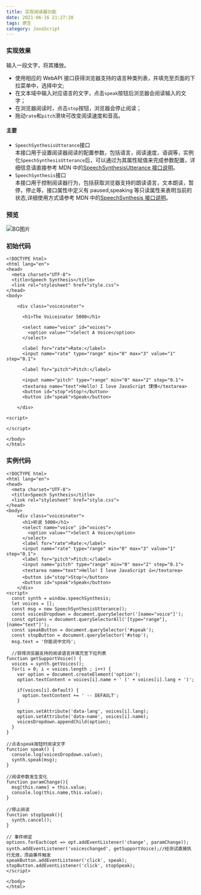 ```yaml
---
title: 实现阅读器功能
date: 2021-06-16 21:27:28
tags: 原生
category: JavaScript
---
```


### 实现效果

输入一段文字，将其播放。

-   使用相应的 WebAPI 接口获得浏览器支持的语言种类列表，并填充至页面的下拉菜单中，选择中文;
-   在文本域中输入对应语言的文字，点击`speak`按钮后浏览器会阅读输入的文字；
-   在浏览器阅读时，点击`stop`按钮，浏览器会停止阅读；
-   拖动`rate`和`pitch`滑块可改变阅读速度和音高。

#### 主要

-   `SpeechSynthesisUtterance`接口  
    本接口用于设置阅读器阅读的配置参数，包括语言，阅读速度，语调等，实例化`SpeechSynthesisUtterance`后，可以通过为其属性赋值来完成参数配置，详细信息请直接参考 MDN 中的[SpeechSynthesisUtterance 接口说明](https://developer.mozilla.org/en-US/docs/Web/API/SpeechSynthesisUtterance)。
-   `SpeechSynthesis`接口  
    本接口用于控制阅读器行为，包括获取浏览器支持的朗读语言，文本朗读，暂停，停止等，接口属性中定义有 paused,speaking 等只读属性来表明当前的状态,详细使用方式请参考 MDN 中的[SpeechSynthesis 接口说明](https://developer.mozilla.org/en-US/docs/Web/API/SpeechSynthesis)。

### 预览

![BG图片](/img/阅读器.png)

### 初始代码

```
<!DOCTYPE html>
<html lang="en">
<head>
  <meta charset="UTF-8">
  <title>Speech Synthesis</title>
  <link rel="stylesheet" href="style.css">
</head>
<body>

    <div class="voiceinator">

      <h1>The Voiceinator 5000</h1>

      <select name="voice" id="voices">
        <option value="">Select A Voice</option>
      </select>

      <label for="rate">Rate:</label>
      <input name="rate" type="range" min="0" max="3" value="1" step="0.1">

      <label for="pitch">Pitch:</label>

      <input name="pitch" type="range" min="0" max="2" step="0.1">
      <textarea name="text">Hello! I love JavaScript 馃憤</textarea>
      <button id="stop">Stop!</button>
      <button id="speak">Speak</button>

    </div>

<script>

</script>

</body>
</html>
```

### 实例代码

```
<!DOCTYPE html>
<html lang="en">
<head>
  <meta charset="UTF-8">
  <title>Speech Synthesis</title>
  <link rel="stylesheet" href="style.css">
</head>
<body>
    <div class="voiceinator">
      <h1>听说 5000</h1>
      <select name="voice" id="voices">
        <option value="">Select A Voice</option>
      </select>
      <label for="rate">Rate:</label>
      <input name="rate" type="range" min="0" max="3" value="1" step="0.1">
      <label for="pitch">Pitch:</label>
      <input name="pitch" type="range" min="0" max="2" step="0.1">
      <textarea name="text">Hello! I love JavaScript 👍</textarea>
      <button id="stop">Stop!</button>
      <button id="speak">Speak</button>
    </div>
<script>
  const synth = window.speechSynthesis;
  let voices = [];
  const msg = new SpeechSynthesisUtterance();
  const voicesDropdown = document.querySelector('[name="voice"]');
  const options = document.querySelectorAll('[type="range"], [name="text"]');
  const speakButton = document.querySelector('#speak');
  const stopButton = document.querySelector('#stop');
  msg.text = '你能说中文吗';

  //获得浏览器支持的阅读语言并填充至下拉列表
function getSupportVoice() {
  voices = synth.getVoices();
  for(i = 0; i < voices.length ; i++) {
    var option = document.createElement('option');
    option.textContent = voices[i].name + ' (' + voices[i].lang + ')';

    if(voices[i].default) {
      option.textContent += ' -- DEFAULT';
    }

    option.setAttribute('data-lang', voices[i].lang);
    option.setAttribute('data-name', voices[i].name);
    voicesDropdown.appendChild(option);
  }
}

//点击speak按钮时阅读文字
function speak() {
  console.log(voicesDropdown.value);
  synth.speak(msg);
}

//阅读参数发生变化
function paramChange(){
  msg[this.name] = this.value;
  console.log(this.name,this.value);
}

//停止阅读
function stopSpeak(){
  synth.cancel();
}

// 事件绑定
options.forEach(opt => opt.addEventListener('change', paramChange));
synth.addEventListener('voiceschanged', getSupportVoice);//经测试直接执行无效，须由事件触发
speakButton.addEventListener('click', speak);
stopButton.addEventListener('click', stopSpeak);
</script>

</body>
</html>

```
